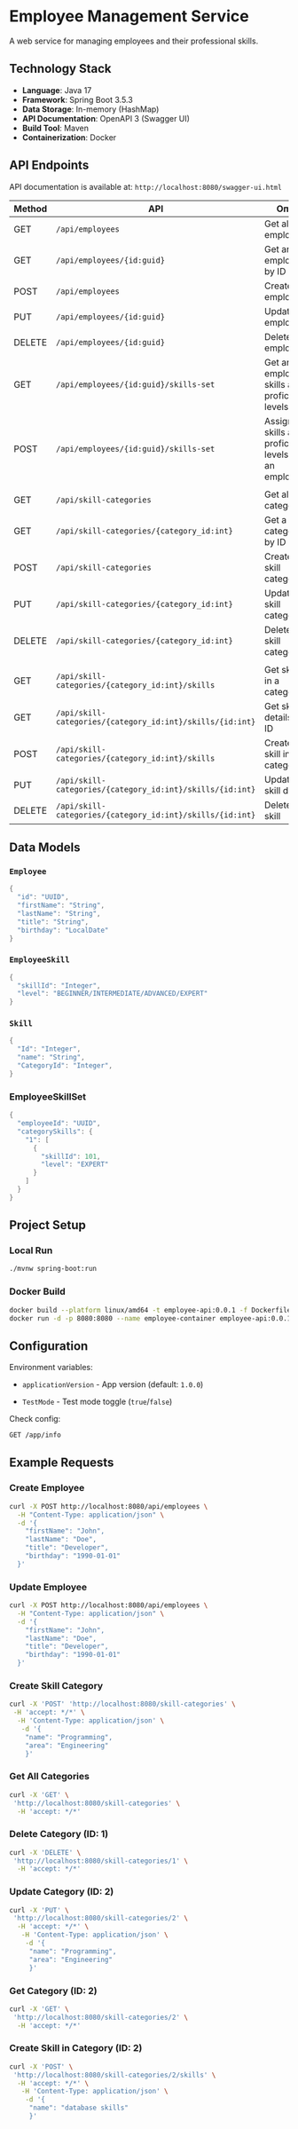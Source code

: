 
# Employee Management Service

A web service for managing employees and their professional skills.

## Technology Stack
-   **Language**: Java 17
-   **Framework**: Spring Boot 3.5.3
-   **Data Storage**: In-memory (HashMap)
-   **API Documentation**: OpenAPI 3 (Swagger UI)
-   **Build Tool**: Maven
-   **Containerization**: Docker

## API Endpoints
API documentation is available at: `http://localhost:8080/swagger-ui.html`


| Method   | API                                          | Опис                                                                 |
|----------|----------------------------------------------|----------------------------------------------------------------------|
| GET      | `/api/employees`                             | Get all employees                                         |
| GET      | `/api/employees/{id:guid}`                   | Get an employee by ID                                         |
| POST     | `/api/employees`                             | Create an employee                                               |
| PUT      | `/api/employees/{id:guid}`                   | Update an employee                                                |
| DELETE   | `/api/employees/{id:guid}`                   | Delete an employee                                               |
| GET      | `/api/employees/{id:guid}/skills-set`        | Get an employee’s skills and proficiency levels                |
| POST     | `/api/employees/{id:guid}/skills-set`        | Assign skills and proficiency levels to an employee                   |
|          |                                              |                                                                      |
| GET      | `/api/skill-categories`                      | Get all skill categories                                               |
| GET      | `/api/skill-categories/{category_id:int}`    | Get a skill category by ID                                             |
| POST     | `/api/skill-categories`                      | Create a skill category                                                   |
| PUT      | `/api/skill-categories/{category_id:int}`    | Update a skill category                                                    |
| DELETE   | `/api/skill-categories/{category_id:int}`    | Delete a skill category                                                   |
|          |                                              |                                                                      |
| GET      | `/api/skill-categories/{category_id:int}/skills` | Get skills in a category                                     |
| GET      | `/api/skill-categories/{category_id:int}/skills/{id:int}` | Get skill details by ID                  |
| POST     | `/api/skill-categories/{category_id:int}/skills` | Create a skill in a category                                    |
| PUT      | `/api/skill-categories/{category_id:int}/skills/{id:int}` | Update skill details                       |
| DELETE   | `/api/skill-categories/{category_id:int}/skills/{id:int}` | Delete a skill                          |

##  Data Models

### `Employee`
```java
{
  "id": "UUID",
  "firstName": "String",
  "lastName": "String",
  "title": "String",
  "birthday": "LocalDate"
}
```

### `EmployeeSkill`
```java
{
  "skillId": "Integer",
  "level": "BEGINNER/INTERMEDIATE/ADVANCED/EXPERT"
}
```
### `Skill`
```java
{
  "Id": "Integer",
  "name": "String",
  "CategoryId": "Integer",
}
```
### EmployeeSkillSet
```java
{
  "employeeId": "UUID",
  "categorySkills": {
    "1": [
      {
        "skillId": 101,
        "level": "EXPERT"
      }
    ]
  }
}
```

## Project Setup

### Local Run
```bash
./mvnw spring-boot:run
```

### Docker Build
```bash
docker build --platform linux/amd64 -t employee-api:0.0.1 -f Dockerfile .
docker run -d -p 8080:8080 --name employee-container employee-api:0.0.1 --settings.applicationVersion=2.0.0 --settings.testMode.enabled=true
```

## Configuration

Environment variables:

-   `applicationVersion`  - App version (default:  `1.0.0`)

-   `TestMode`  - Test mode toggle (`true`/`false`)


Check config:
```bash
GET /app/info
```
## Example Requests

### Create Employee
```bash
curl -X POST http://localhost:8080/api/employees \
  -H "Content-Type: application/json" \
  -d '{
    "firstName": "John",
    "lastName": "Doe",
    "title": "Developer",
    "birthday": "1990-01-01"
  }'
```

### Update Employee
```bash
curl -X POST http://localhost:8080/api/employees \
  -H "Content-Type: application/json" \
  -d '{
    "firstName": "John",
    "lastName": "Doe",
    "title": "Developer",
    "birthday": "1990-01-01"
  }'
  ```
### Create Skill Category
```bash
curl -X 'POST' 'http://localhost:8080/skill-categories' \
 -H 'accept: */*' \
  -H 'Content-Type: application/json' \
   -d '{
    "name": "Programming", 
    "area": "Engineering" 
    }'
  ```
### Get All Categories
```bash
curl -X 'GET' \
 'http://localhost:8080/skill-categories' \
  -H 'accept: */*'
  ```
### Delete Category (ID: 1)
```bash
curl -X 'DELETE' \
 'http://localhost:8080/skill-categories/1' \
  -H 'accept: */*'
  ```
### Update Category (ID: 2)
```bash
curl -X 'PUT' \
 'http://localhost:8080/skill-categories/2' \
  -H 'accept: */*' \
   -H 'Content-Type: application/json' \
    -d '{
     "name": "Programming", 
     "area": "Engineering" 
     }'
  ```
### Get Category (ID: 2)
```bash
curl -X 'GET' \
 'http://localhost:8080/skill-categories/2' \
  -H 'accept: */*'
  ```
### Create Skill in Category (ID: 2)
```bash
curl -X 'POST' \
 'http://localhost:8080/skill-categories/2/skills' \
  -H 'accept: */*' \
   -H 'Content-Type: application/json' \
    -d '{
     "name": "database skills" 
     }'
  ```